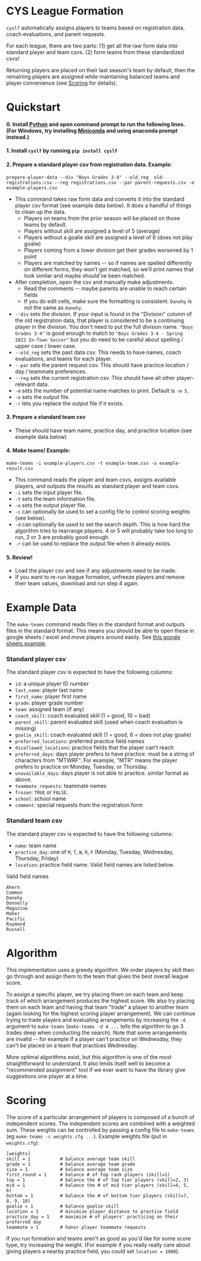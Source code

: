 # CYS League Formation

`cyslf` automatically assigns players to teams based on registration data, coach evaluations, and parent requests.

For each league, there are two parts: (1) get all the raw form data into standard player and team csvs. (2) form teams from these standardized csvs!

Returning players are placed on their last season's team by default, then the remaining players are assigned while maintaining balanced teams and player convenience (see [Scoring](#scoring) for details).

# Quickstart
#### 0. Install [Python](https://www.python.org/downloads/) and open command prompt to run the following lines. (For Windows, try installing [Miniconda](https://docs.conda.io/projects/conda/en/latest/user-guide/install/windows.html) and using anaconda prompt instead.)
#### 1. Install `cyslf` by running `pip install cyslf`
#### 2. Prepare a standard player csv from registration data. Example:
```
prepare-player-data --div "Boys Grades 3-4" --old_reg  old-registrations.csv --reg registrations.csv --par parent-requests.csv -o example-players.csv
```
* This command takes raw form data and converts it into the standard player csv format (see example data below). It does a handful of things to clean up the data.
    * Players on teams from the prior season will be placed on those teams by default.
    * Players without skill are assigned a level of 5 (average)
    * Players without a goalie skill are assigned a level of 6 (does not play goalie)
    * Players coming from a lower division get their grades worsened by 1 point
    * Players are matched by names -- so if names are spelled differently on different forms, they won't get matched, so we'll print names that look similar and maybe should've been matched.
* After completion, open the csv and manually make adjustments.
    * Read the comments -- maybe parents are unable to reach certain fields
    * If you do edit cells, make sure the formatting is consistent. `Danehy` is not the same as
      `danehy`.
* `--div` sets the division. If your input is found in the "Division" column of the old registration data, that player is considered to be a continuing player in the division. You don't need to put the full division name. `"Boys Grades 3-4"` is good enough to match to `"Boys Grades 3-4 - Spring 2022 In-Town Soccer"` but you do need to be careful about spelling / upper case / lower case.
* `--old_reg`  sets the past data csv. This needs to have names, coach evaluations, and teams for each player.
* `--par` sets the parent request csv. This should have practice location / day / teammate preferences.
* `--reg` sets the current registration csv. This should have all other player-relevant data.
* `-m` sets the number of potential name matches to print. Default is `-m 5`.
* `-o` sets the output file.
* `-r` lets you replace the output file if it exists.
#### 3. Prepare a standard team csv
* These should have team name, practice day, and practice location (see example data below)
#### 4. Make teams! Example:
```
make-teams -i example-players.csv -t example-team.csv -o example-result.csv
```
* This command reads the player and team csvs, assigns available players, and outputs the results as standard player and team csvs.
* `-i` sets the input player file.
* `-t` sets the team information file.
* `-o` sets the output player file.
* `-c` can optionally be used to set a config file to control scoring weights (see below).
* `-d` can optionally be used to set the search depth. This is how hard the algorithm tries to
  rearrange players. 4 or 5 will probably take too long to run, 2 or 3 are probably good enough.
* `-r` can be used to replace the output file when it already exists.
#### 5. Review!
* Load the player csv and see if any adjustments need to be made.
* If you want to re-run league formation, unfreeze players and remove their team values, download and run step 4 again.

# Example Data
The `make-teams` command reads files in the standard format and outputs files in the standard format. This means you should be able to open these in google sheets / excel and move players around easily.
See [this google sheets example](https://docs.google.com/spreadsheets/d/1jplZgVjpE15p7ttRaTPetmnemrGZ8TJ_etgD3tVFBwU/edit#gid=1433571872).
### Standard player csv
The standard player csv is expected to have the following columns:
* `id`: a unique player ID number
* `last_name`: player last name
* `first_name`: player first name
* `grade`: player grade number
* `team`: assigned team (if any)
* `coach_skill`: coach evaluated skill (1 = good, 10 = bad)
* `parent_skill`: parent evaluated skill (used when coach evaluation is missing)
* `goalie_skill`: coach evaluated skill (1 = good, 6 = does not play goalie)
* `preferred_locations`: preferred practice field names
* `disallowed_locations`: practice fields that the player can't reach
* `preferred_days`: days player prefers to have practice. must be a string of characters from "MTWRF". For example, "MTR" means the player prefers to practice on Monday, Tuesday, or Thursday.
* `unavailable_days`: days player is not able to practice. similar format as above.
* `teammate_requests`: teammate names
* `frozen`: `TRUE` or `FALSE`.
* `school`: school name
* `comment`: special requests from the registration form
### Standard team csv
The standard player csv is expected to have the following columns:
* `name`: team name
* `practice_day`: one of `M`, `T`, `W`, `R`, `F` (Monday, Tuesday, Wednesday, Thursday, Friday)
* `location`: practice field name. Valid field names are listed below.

Valid field names
```
Ahern
Common
Danehy
Donnelly
Magazine
Maher
Pacific
Raymond
Russell
```

# Algorithm
This implementation uses a greedy algorithm. We order players by skill then go through and assign them to the team that gives the best overall league score.

To assign a specific player, we try placing them on each team and keep track of which arrangement produces the highest score. We also try placing them on each team and having that team "trade" a player to another team (again looking for the highest scoring player arrangement). We can continue trying to trade players and evaluating arrangements by increasing the `-d` argument to `make-teams` (`make-teams -d 4 ...` tells the algorithm to go 3 trades deep when conducting the search). Note that some arrangements are invalid -- for example if a player can't practice on Wednesday, they can't be placed on a team that practices Wednesday.

More optimal algorithms exist, but this algorithm is one of the most straightforward to understand. It also lends itself well to become a "recommended assignment" tool if we ever want to have the library give suggestions one player at a time.


# Scoring
The score of a particular arrangement of players is composed of a bunch of independent scores. The independent scores are combined with a weighted sum. These weights can be controlled by passing a config file to `make-teams` (eg `make-teams -c weights.cfg ...`). Example weights file (put in `weights.cfg`):
```
[weights]
skill = 1           # balance average team skill
grade = 1           # balance average team grade
size = 1            # balance average team size
first_round = 1     # balance # of top rank players (skill=1)
top = 1             # balance the # of top tier players (skill=2, 3)
mid = 1             # balance the # of mid tier players (skill=4, 5, 6)
bottom = 1          # balance the # of bottom tier players (skill=7, 8, 9, 10)
goalie = 1          # balance goalie skill
location = 1        # minimize player distance to practice field
practice_day = 1    # maximize # of players' practicing on their preferred day
teammate = 1        # honor player teammate requests
```
If you run formation and teams aren't as good as you'd like for some score type, try increasing the weight. (For example if you really really care about giving players a nearby practice field, you could set `location = 1000`).
